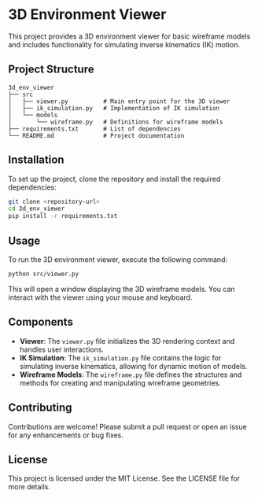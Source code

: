 # 3D Environment Viewer

This project provides a 3D environment viewer for basic wireframe models and includes functionality for simulating inverse kinematics (IK) motion.

## Project Structure

```
3d_env_viewer
├── src
│   ├── viewer.py          # Main entry point for the 3D viewer
│   ├── ik_simulation.py   # Implementation of IK simulation
│   └── models
│       └── wireframe.py   # Definitions for wireframe models
├── requirements.txt       # List of dependencies
└── README.md              # Project documentation
```

## Installation

To set up the project, clone the repository and install the required dependencies:

```bash
git clone <repository-url>
cd 3d_env_viewer
pip install -r requirements.txt
```

## Usage

To run the 3D environment viewer, execute the following command:

```bash
python src/viewer.py
```

This will open a window displaying the 3D wireframe models. You can interact with the viewer using your mouse and keyboard.

## Components

- **Viewer**: The `viewer.py` file initializes the 3D rendering context and handles user interactions.
- **IK Simulation**: The `ik_simulation.py` file contains the logic for simulating inverse kinematics, allowing for dynamic motion of models.
- **Wireframe Models**: The `wireframe.py` file defines the structures and methods for creating and manipulating wireframe geometries.

## Contributing

Contributions are welcome! Please submit a pull request or open an issue for any enhancements or bug fixes.

## License

This project is licensed under the MIT License. See the LICENSE file for more details.